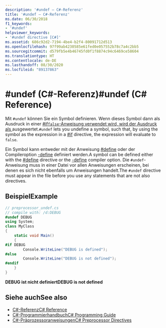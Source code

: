 ```yaml
---
description: '#undef – C#-Referenz'
title: '#undef – C#-Referenz'
ms.date: 06/30/2018
f1_keywords:
- '#undef'
helpviewer_keywords:
- '#undef directive [C#]'
ms.assetid: 686c92d2-7194-4be4-b2f4-80091712d513
ms.openlocfilehash: 97f99ab4230585e61fed0e057552b78c7a4c2bb5
ms.sourcegitcommit: d579fb5e4b46745fd0f1f8874c94c6469ce58604
ms.translationtype: HT
ms.contentlocale: de-DE
ms.lasthandoff: 08/30/2020
ms.locfileid: "89137863"
---
```

# <a name="undef-c-reference"></a><span data-ttu-id="6bfaf-103">#undef (C#-Referenz)</span><span class="sxs-lookup"><span data-stu-id="6bfaf-103">#undef (C# Reference)</span></span>
<span data-ttu-id="6bfaf-104">Mit `#undef` können Sie ein Symbol definieren. Wenn dieses Symbol dann als Ausdruck in einer [#if`false`-Anweisung verwendet wird, wird der Ausdruck als ](./preprocessor-if.md) ausgewertet.</span><span class="sxs-lookup"><span data-stu-id="6bfaf-104">`#undef` lets you undefine a symbol, such that, by using the symbol as the expression in a [#if](./preprocessor-if.md) directive, the expression will evaluate to `false`.</span></span>  
  
 <span data-ttu-id="6bfaf-105">Ein Symbol kann entweder mit der Anweisung [#define](./preprocessor-define.md) oder der Compileroption [-define](../compiler-options/define-compiler-option.md) definiert werden.</span><span class="sxs-lookup"><span data-stu-id="6bfaf-105">A symbol can be defined either with the [#define](./preprocessor-define.md) directive or the [-define](../compiler-options/define-compiler-option.md) compiler option.</span></span> <span data-ttu-id="6bfaf-106">Die `#undef`-Anweisung muss in einer Datei vor allen Anweisungen erscheinen, bei denen es sich nicht ebenfalls um Anweisungen handelt.</span><span class="sxs-lookup"><span data-stu-id="6bfaf-106">The `#undef` directive must appear in the file before you use any statements that are not also directives.</span></span>  
  
## <a name="example"></a><span data-ttu-id="6bfaf-107">Beispiel</span><span class="sxs-lookup"><span data-stu-id="6bfaf-107">Example</span></span>  

```csharp
// preprocessor_undef.cs  
// compile with: /d:DEBUG  
#undef DEBUG  
using System;  
class MyClass
{  
    static void Main()
    {  
#if DEBUG  
        Console.WriteLine("DEBUG is defined");  
#else  
        Console.WriteLine("DEBUG is not defined");  
#endif  
    }  
}  
```

<span data-ttu-id="6bfaf-108">**DEBUG ist nicht definiert**</span><span class="sxs-lookup"><span data-stu-id="6bfaf-108">**DEBUG is not defined**</span></span>

## <a name="see-also"></a><span data-ttu-id="6bfaf-109">Siehe auch</span><span class="sxs-lookup"><span data-stu-id="6bfaf-109">See also</span></span>

- [<span data-ttu-id="6bfaf-110">C#-Referenz</span><span class="sxs-lookup"><span data-stu-id="6bfaf-110">C# Reference</span></span>](../index.md)
- [<span data-ttu-id="6bfaf-111">C#-Programmierhandbuch</span><span class="sxs-lookup"><span data-stu-id="6bfaf-111">C# Programming Guide</span></span>](../../programming-guide/index.md)
- [<span data-ttu-id="6bfaf-112">C#-Präprozessoranweisungen</span><span class="sxs-lookup"><span data-stu-id="6bfaf-112">C# Preprocessor Directives</span></span>](./index.md)
